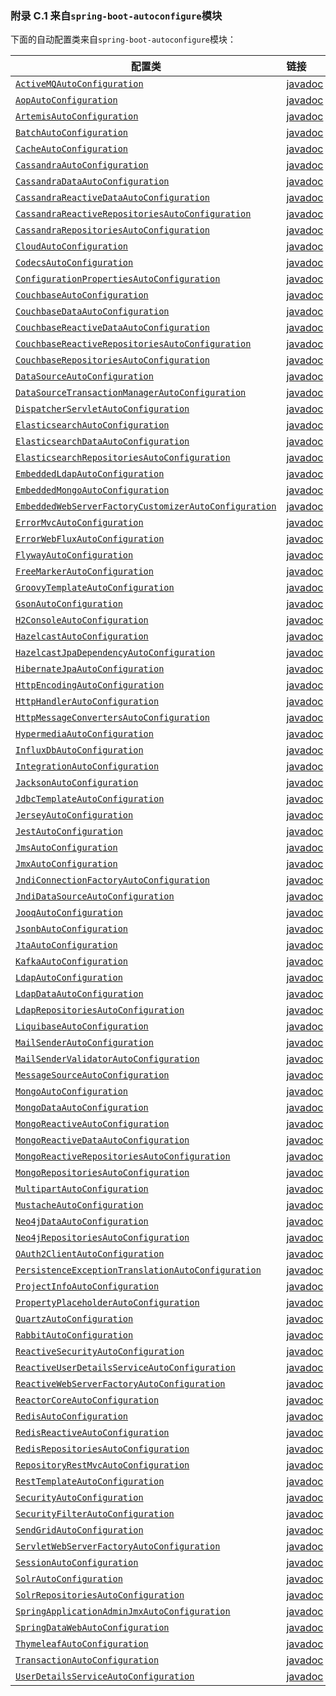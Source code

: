 ### 附录 C.1 来自`spring-boot-autoconfigure`模块

下面的自动配置类来自`spring-boot-autoconfigure`模块：

|配置类|链接|
|------|:------|
|[`ActiveMQAutoConfiguration`](https://github.com/spring-projects/spring-boot/tree/v2.0.0.RELEASE/spring-boot-project/spring-boot-autoconfigure/src/main/java/org/springframework/boot/autoconfigure/jms/activemq/ActiveMQAutoConfiguration.java)|[javadoc](https://docs.spring.io/spring-boot/docs/2.0.0.RELEASE/api/org/springframework/boot/autoconfigure/jms/activemq/ActiveMQAutoConfiguration.html)|
|[`AopAutoConfiguration`](https://github.com/spring-projects/spring-boot/tree/v2.0.0.RELEASE/spring-boot-project/spring-boot-autoconfigure/src/main/java/org/springframework/boot/autoconfigure/aop/AopAutoConfiguration.java)|[javadoc](https://docs.spring.io/spring-boot/docs/2.0.0.RELEASE/api/org/springframework/boot/autoconfigure/aop/AopAutoConfiguration.html)|
|[`ArtemisAutoConfiguration`](https://github.com/spring-projects/spring-boot/tree/v2.0.0.RELEASE/spring-boot-project/spring-boot-autoconfigure/src/main/java/org/springframework/boot/autoconfigure/jms/artemis/ArtemisAutoConfiguration.java)|[javadoc](https://docs.spring.io/spring-boot/docs/2.0.0.RELEASE/api/org/springframework/boot/autoconfigure/jms/artemis/ArtemisAutoConfiguration.html)|
|[`BatchAutoConfiguration`](https://github.com/spring-projects/spring-boot/tree/v2.0.0.RELEASE/spring-boot-project/spring-boot-autoconfigure/src/main/java/org/springframework/boot/autoconfigure/batch/BatchAutoConfiguration.java)|[javadoc](https://docs.spring.io/spring-boot/docs/2.0.0.RELEASE/api/org/springframework/boot/autoconfigure/batch/BatchAutoConfiguration.html)|
|[`CacheAutoConfiguration`](https://github.com/spring-projects/spring-boot/tree/v2.0.0.RELEASE/spring-boot-project/spring-boot-autoconfigure/src/main/java/org/springframework/boot/autoconfigure/cache/CacheAutoConfiguration.java)|[javadoc](https://docs.spring.io/spring-boot/docs/2.0.0.RELEASE/api/org/springframework/boot/autoconfigure/cache/CacheAutoConfiguration.html)|
|[`CassandraAutoConfiguration`](https://github.com/spring-projects/spring-boot/tree/v2.0.0.RELEASE/spring-boot-project/spring-boot-autoconfigure/src/main/java/org/springframework/boot/autoconfigure/cassandra/CassandraAutoConfiguration.java)|[javadoc](https://docs.spring.io/spring-boot/docs/2.0.0.RELEASE/api/org/springframework/boot/autoconfigure/cassandra/CassandraAutoConfiguration.html)|
|[`CassandraDataAutoConfiguration`](https://github.com/spring-projects/spring-boot/tree/v2.0.0.RELEASE/spring-boot-project/spring-boot-autoconfigure/src/main/java/org/springframework/boot/autoconfigure/data/cassandra/CassandraDataAutoConfiguration.java)|[javadoc](https://docs.spring.io/spring-boot/docs/2.0.0.RELEASE/api/org/springframework/boot/autoconfigure/data/cassandra/CassandraDataAutoConfiguration.html)|
|[`CassandraReactiveDataAutoConfiguration`](https://github.com/spring-projects/spring-boot/tree/v2.0.0.RELEASE/spring-boot-project/spring-boot-autoconfigure/src/main/java/org/springframework/boot/autoconfigure/data/cassandra/CassandraReactiveDataAutoConfiguration.java)|[javadoc](https://docs.spring.io/spring-boot/docs/2.0.0.RELEASE/api/org/springframework/boot/autoconfigure/data/cassandra/CassandraReactiveDataAutoConfiguration.html)|
|[`CassandraReactiveRepositoriesAutoConfiguration`](https://github.com/spring-projects/spring-boot/tree/v2.0.0.RELEASE/spring-boot-project/spring-boot-autoconfigure/src/main/java/org/springframework/boot/autoconfigure/data/cassandra/CassandraReactiveRepositoriesAutoConfiguration.java)|[javadoc](https://docs.spring.io/spring-boot/docs/2.0.0.RELEASE/api/org/springframework/boot/autoconfigure/data/cassandra/CassandraReactiveRepositoriesAutoConfiguration.html)|
|[`CassandraRepositoriesAutoConfiguration`](https://github.com/spring-projects/spring-boot/tree/v2.0.0.RELEASE/spring-boot-project/spring-boot-autoconfigure/src/main/java/org/springframework/boot/autoconfigure/data/cassandra/CassandraRepositoriesAutoConfiguration.java)|[javadoc](https://docs.spring.io/spring-boot/docs/2.0.0.RELEASE/api/org/springframework/boot/autoconfigure/data/cassandra/CassandraRepositoriesAutoConfiguration.html)|
|[`CloudAutoConfiguration`](https://github.com/spring-projects/spring-boot/tree/v2.0.0.RELEASE/spring-boot-project/spring-boot-autoconfigure/src/main/java/org/springframework/boot/autoconfigure/cloud/CloudAutoConfiguration.java)|[javadoc](https://docs.spring.io/spring-boot/docs/2.0.0.RELEASE/api/org/springframework/boot/autoconfigure/cloud/CloudAutoConfiguration.html)|
|[`CodecsAutoConfiguration`](https://github.com/spring-projects/spring-boot/tree/v2.0.0.RELEASE/spring-boot-project/spring-boot-autoconfigure/src/main/java/org/springframework/boot/autoconfigure/http/codec/CodecsAutoConfiguration.java)|[javadoc](https://docs.spring.io/spring-boot/docs/2.0.0.RELEASE/api/org/springframework/boot/autoconfigure/http/codec/CodecsAutoConfiguration.html)|
|[`ConfigurationPropertiesAutoConfiguration`](https://github.com/spring-projects/spring-boot/tree/v2.0.0.RELEASE/spring-boot-project/spring-boot-autoconfigure/src/main/java/org/springframework/boot/autoconfigure/context/ConfigurationPropertiesAutoConfiguration.java)|[javadoc](https://docs.spring.io/spring-boot/docs/2.0.0.RELEASE/api/org/springframework/boot/autoconfigure/context/ConfigurationPropertiesAutoConfiguration.html)|
|[`CouchbaseAutoConfiguration`](https://github.com/spring-projects/spring-boot/tree/v2.0.0.RELEASE/spring-boot-project/spring-boot-autoconfigure/src/main/java/org/springframework/boot/autoconfigure/couchbase/CouchbaseAutoConfiguration.java)|[javadoc](https://docs.spring.io/spring-boot/docs/2.0.0.RELEASE/api/org/springframework/boot/autoconfigure/couchbase/CouchbaseAutoConfiguration.html)|
|[`CouchbaseDataAutoConfiguration`](https://github.com/spring-projects/spring-boot/tree/v2.0.0.RELEASE/spring-boot-project/spring-boot-autoconfigure/src/main/java/org/springframework/boot/autoconfigure/data/couchbase/CouchbaseDataAutoConfiguration.java)|[javadoc](https://docs.spring.io/spring-boot/docs/2.0.0.RELEASE/api/org/springframework/boot/autoconfigure/data/couchbase/CouchbaseDataAutoConfiguration.html)|
|[`CouchbaseReactiveDataAutoConfiguration`](https://github.com/spring-projects/spring-boot/tree/v2.0.0.RELEASE/spring-boot-project/spring-boot-autoconfigure/src/main/java/org/springframework/boot/autoconfigure/data/couchbase/CouchbaseReactiveDataAutoConfiguration.java)|[javadoc](https://docs.spring.io/spring-boot/docs/2.0.0.RELEASE/api/org/springframework/boot/autoconfigure/data/couchbase/CouchbaseReactiveDataAutoConfiguration.html)|
|[`CouchbaseReactiveRepositoriesAutoConfiguration`](https://github.com/spring-projects/spring-boot/tree/v2.0.0.RELEASE/spring-boot-project/spring-boot-autoconfigure/src/main/java/org/springframework/boot/autoconfigure/data/couchbase/CouchbaseReactiveRepositoriesAutoConfiguration.java)|[javadoc](https://docs.spring.io/spring-boot/docs/2.0.0.RELEASE/api/org/springframework/boot/autoconfigure/data/couchbase/CouchbaseReactiveRepositoriesAutoConfiguration.html)|
|[`CouchbaseRepositoriesAutoConfiguration`](https://github.com/spring-projects/spring-boot/tree/v2.0.0.RELEASE/spring-boot-project/spring-boot-autoconfigure/src/main/java/org/springframework/boot/autoconfigure/data/couchbase/CouchbaseRepositoriesAutoConfiguration.java)|[javadoc](https://docs.spring.io/spring-boot/docs/2.0.0.RELEASE/api/org/springframework/boot/autoconfigure/data/couchbase/CouchbaseRepositoriesAutoConfiguration.html)|
|[`DataSourceAutoConfiguration`](https://github.com/spring-projects/spring-boot/tree/v2.0.0.RELEASE/spring-boot-project/spring-boot-autoconfigure/src/main/java/org/springframework/boot/autoconfigure/jdbc/DataSourceAutoConfiguration.java)|[javadoc](https://docs.spring.io/spring-boot/docs/2.0.0.RELEASE/api/org/springframework/boot/autoconfigure/jdbc/DataSourceAutoConfiguration.html)|
|[`DataSourceTransactionManagerAutoConfiguration`](https://github.com/spring-projects/spring-boot/tree/v2.0.0.RELEASE/spring-boot-project/spring-boot-autoconfigure/src/main/java/org/springframework/boot/autoconfigure/jdbc/DataSourceTransactionManagerAutoConfiguration.java)|[javadoc](https://docs.spring.io/spring-boot/docs/2.0.0.RELEASE/api/org/springframework/boot/autoconfigure/jdbc/DataSourceTransactionManagerAutoConfiguration.html)|
|[`DispatcherServletAutoConfiguration`](https://github.com/spring-projects/spring-boot/tree/v2.0.0.RELEASE/spring-boot-project/spring-boot-autoconfigure/src/main/java/org/springframework/boot/autoconfigure/web/servlet/DispatcherServletAutoConfiguration.java)|[javadoc](https://docs.spring.io/spring-boot/docs/2.0.0.RELEASE/api/org/springframework/boot/autoconfigure/web/servlet/DispatcherServletAutoConfiguration.html)|
|[`ElasticsearchAutoConfiguration`](https://github.com/spring-projects/spring-boot/tree/v2.0.0.RELEASE/spring-boot-project/spring-boot-autoconfigure/src/main/java/org/springframework/boot/autoconfigure/data/elasticsearch/ElasticsearchAutoConfiguration.java)|[javadoc](https://docs.spring.io/spring-boot/docs/2.0.0.RELEASE/api/org/springframework/boot/autoconfigure/data/elasticsearch/ElasticsearchAutoConfiguration.html)|
|[`ElasticsearchDataAutoConfiguration`](https://github.com/spring-projects/spring-boot/tree/v2.0.0.RELEASE/spring-boot-project/spring-boot-autoconfigure/src/main/java/org/springframework/boot/autoconfigure/data/elasticsearch/ElasticsearchDataAutoConfiguration.java)|[javadoc](https://docs.spring.io/spring-boot/docs/2.0.0.RELEASE/api/org/springframework/boot/autoconfigure/data/elasticsearch/ElasticsearchDataAutoConfiguration.html)|
|[`ElasticsearchRepositoriesAutoConfiguration`](https://github.com/spring-projects/spring-boot/tree/v2.0.0.RELEASE/spring-boot-project/spring-boot-autoconfigure/src/main/java/org/springframework/boot/autoconfigure/data/elasticsearch/ElasticsearchRepositoriesAutoConfiguration.java)|[javadoc](https://docs.spring.io/spring-boot/docs/2.0.0.RELEASE/api/org/springframework/boot/autoconfigure/data/elasticsearch/ElasticsearchRepositoriesAutoConfiguration.html)|
|[`EmbeddedLdapAutoConfiguration`](https://github.com/spring-projects/spring-boot/tree/v2.0.0.RELEASE/spring-boot-project/spring-boot-autoconfigure/src/main/java/org/springframework/boot/autoconfigure/ldap/embedded/EmbeddedLdapAutoConfiguration.java)|[javadoc](https://docs.spring.io/spring-boot/docs/2.0.0.RELEASE/api/org/springframework/boot/autoconfigure/ldap/embedded/EmbeddedLdapAutoConfiguration.html)|
|[`EmbeddedMongoAutoConfiguration`](https://github.com/spring-projects/spring-boot/tree/v2.0.0.RELEASE/spring-boot-project/spring-boot-autoconfigure/src/main/java/org/springframework/boot/autoconfigure/mongo/embedded/EmbeddedMongoAutoConfiguration.java)|[javadoc](https://docs.spring.io/spring-boot/docs/2.0.0.RELEASE/api/org/springframework/boot/autoconfigure/mongo/embedded/EmbeddedMongoAutoConfiguration.html)|
|[`EmbeddedWebServerFactoryCustomizerAutoConfiguration`](https://github.com/spring-projects/spring-boot/tree/v2.0.0.RELEASE/spring-boot-project/spring-boot-autoconfigure/src/main/java/org/springframework/boot/autoconfigure/web/embedded/EmbeddedWebServerFactoryCustomizerAutoConfiguration.java)|[javadoc](https://docs.spring.io/spring-boot/docs/2.0.0.RELEASE/api/org/springframework/boot/autoconfigure/web/embedded/EmbeddedWebServerFactoryCustomizerAutoConfiguration.html)|
|[`ErrorMvcAutoConfiguration`](https://github.com/spring-projects/spring-boot/tree/v2.0.0.RELEASE/spring-boot-project/spring-boot-autoconfigure/src/main/java/org/springframework/boot/autoconfigure/web/servlet/error/ErrorMvcAutoConfiguration.java)|[javadoc](https://docs.spring.io/spring-boot/docs/2.0.0.RELEASE/api/org/springframework/boot/autoconfigure/web/servlet/error/ErrorMvcAutoConfiguration.html)|
|[`ErrorWebFluxAutoConfiguration`](https://github.com/spring-projects/spring-boot/tree/v2.0.0.RELEASE/spring-boot-project/spring-boot-autoconfigure/src/main/java/org/springframework/boot/autoconfigure/web/reactive/error/ErrorWebFluxAutoConfiguration.java)|[javadoc](https://docs.spring.io/spring-boot/docs/2.0.0.RELEASE/api/org/springframework/boot/autoconfigure/web/reactive/error/ErrorWebFluxAutoConfiguration.html)|
|[`FlywayAutoConfiguration`](https://github.com/spring-projects/spring-boot/tree/v2.0.0.RELEASE/spring-boot-project/spring-boot-autoconfigure/src/main/java/org/springframework/boot/autoconfigure/flyway/FlywayAutoConfiguration.java)|[javadoc](https://docs.spring.io/spring-boot/docs/2.0.0.RELEASE/api/org/springframework/boot/autoconfigure/flyway/FlywayAutoConfiguration.html)|
|[`FreeMarkerAutoConfiguration`](https://github.com/spring-projects/spring-boot/tree/v2.0.0.RELEASE/spring-boot-project/spring-boot-autoconfigure/src/main/java/org/springframework/boot/autoconfigure/freemarker/FreeMarkerAutoConfiguration.java)|[javadoc](https://docs.spring.io/spring-boot/docs/2.0.0.RELEASE/api/org/springframework/boot/autoconfigure/freemarker/FreeMarkerAutoConfiguration.html)|
|[`GroovyTemplateAutoConfiguration`](https://github.com/spring-projects/spring-boot/tree/v2.0.0.RELEASE/spring-boot-project/spring-boot-autoconfigure/src/main/java/org/springframework/boot/autoconfigure/groovy/template/GroovyTemplateAutoConfiguration.java)|[javadoc](https://docs.spring.io/spring-boot/docs/2.0.0.RELEASE/api/org/springframework/boot/autoconfigure/groovy/template/GroovyTemplateAutoConfiguration.html)|
|[`GsonAutoConfiguration`](https://github.com/spring-projects/spring-boot/tree/v2.0.0.RELEASE/spring-boot-project/spring-boot-autoconfigure/src/main/java/org/springframework/boot/autoconfigure/gson/GsonAutoConfiguration.java)|[javadoc](https://docs.spring.io/spring-boot/docs/2.0.0.RELEASE/api/org/springframework/boot/autoconfigure/gson/GsonAutoConfiguration.html)|
|[`H2ConsoleAutoConfiguration`](https://github.com/spring-projects/spring-boot/tree/v2.0.0.RELEASE/spring-boot-project/spring-boot-autoconfigure/src/main/java/org/springframework/boot/autoconfigure/h2/H2ConsoleAutoConfiguration.java)|[javadoc](https://docs.spring.io/spring-boot/docs/2.0.0.RELEASE/api/org/springframework/boot/autoconfigure/h2/H2ConsoleAutoConfiguration.html)|
|[`HazelcastAutoConfiguration`](https://github.com/spring-projects/spring-boot/tree/v2.0.0.RELEASE/spring-boot-project/spring-boot-autoconfigure/src/main/java/org/springframework/boot/autoconfigure/hazelcast/HazelcastAutoConfiguration.java)|[javadoc](https://docs.spring.io/spring-boot/docs/2.0.0.RELEASE/api/org/springframework/boot/autoconfigure/hazelcast/HazelcastAutoConfiguration.html)|
|[`HazelcastJpaDependencyAutoConfiguration`](https://github.com/spring-projects/spring-boot/tree/v2.0.0.RELEASE/spring-boot-project/spring-boot-autoconfigure/src/main/java/org/springframework/boot/autoconfigure/hazelcast/HazelcastJpaDependencyAutoConfiguration.java)|[javadoc](https://docs.spring.io/spring-boot/docs/2.0.0.RELEASE/api/org/springframework/boot/autoconfigure/hazelcast/HazelcastJpaDependencyAutoConfiguration.html)|
|[`HibernateJpaAutoConfiguration`](https://github.com/spring-projects/spring-boot/tree/v2.0.0.RELEASE/spring-boot-project/spring-boot-autoconfigure/src/main/java/org/springframework/boot/autoconfigure/orm/jpa/HibernateJpaAutoConfiguration.java)|[javadoc](https://docs.spring.io/spring-boot/docs/2.0.0.RELEASE/api/org/springframework/boot/autoconfigure/orm/jpa/HibernateJpaAutoConfiguration.html)|
|[`HttpEncodingAutoConfiguration`](https://github.com/spring-projects/spring-boot/tree/v2.0.0.RELEASE/spring-boot-project/spring-boot-autoconfigure/src/main/java/org/springframework/boot/autoconfigure/web/servlet/HttpEncodingAutoConfiguration.java)|[javadoc](https://docs.spring.io/spring-boot/docs/2.0.0.RELEASE/api/org/springframework/boot/autoconfigure/web/servlet/HttpEncodingAutoConfiguration.html)|
|[`HttpHandlerAutoConfiguration`](https://github.com/spring-projects/spring-boot/tree/v2.0.0.RELEASE/spring-boot-project/spring-boot-autoconfigure/src/main/java/org/springframework/boot/autoconfigure/web/reactive/HttpHandlerAutoConfiguration.java)|[javadoc](https://docs.spring.io/spring-boot/docs/2.0.0.RELEASE/api/org/springframework/boot/autoconfigure/web/reactive/HttpHandlerAutoConfiguration.html)|
|[`HttpMessageConvertersAutoConfiguration`](https://github.com/spring-projects/spring-boot/tree/v2.0.0.RELEASE/spring-boot-project/spring-boot-autoconfigure/src/main/java/org/springframework/boot/autoconfigure/http/HttpMessageConvertersAutoConfiguration.java)|[javadoc](https://docs.spring.io/spring-boot/docs/2.0.0.RELEASE/api/org/springframework/boot/autoconfigure/http/HttpMessageConvertersAutoConfiguration.html)|
|[`HypermediaAutoConfiguration`](https://github.com/spring-projects/spring-boot/tree/v2.0.0.RELEASE/spring-boot-project/spring-boot-autoconfigure/src/main/java/org/springframework/boot/autoconfigure/hateoas/HypermediaAutoConfiguration.java)|[javadoc](https://docs.spring.io/spring-boot/docs/2.0.0.RELEASE/api/org/springframework/boot/autoconfigure/hateoas/HypermediaAutoConfiguration.html)|
|[`InfluxDbAutoConfiguration`](https://github.com/spring-projects/spring-boot/tree/v2.0.0.RELEASE/spring-boot-project/spring-boot-autoconfigure/src/main/java/org/springframework/boot/autoconfigure/influx/InfluxDbAutoConfiguration.java)|[javadoc](https://docs.spring.io/spring-boot/docs/2.0.0.RELEASE/api/org/springframework/boot/autoconfigure/influx/InfluxDbAutoConfiguration.html)|
|[`IntegrationAutoConfiguration`](https://github.com/spring-projects/spring-boot/tree/v2.0.0.RELEASE/spring-boot-project/spring-boot-autoconfigure/src/main/java/org/springframework/boot/autoconfigure/integration/IntegrationAutoConfiguration.java)|[javadoc](https://docs.spring.io/spring-boot/docs/2.0.0.RELEASE/api/org/springframework/boot/autoconfigure/integration/IntegrationAutoConfiguration.html)|
|[`JacksonAutoConfiguration`](https://github.com/spring-projects/spring-boot/tree/v2.0.0.RELEASE/spring-boot-project/spring-boot-autoconfigure/src/main/java/org/springframework/boot/autoconfigure/jackson/JacksonAutoConfiguration.java)|[javadoc](https://docs.spring.io/spring-boot/docs/2.0.0.RELEASE/api/org/springframework/boot/autoconfigure/jackson/JacksonAutoConfiguration.html)|
|[`JdbcTemplateAutoConfiguration`](https://github.com/spring-projects/spring-boot/tree/v2.0.0.RELEASE/spring-boot-project/spring-boot-autoconfigure/src/main/java/org/springframework/boot/autoconfigure/jdbc/JdbcTemplateAutoConfiguration.java)|[javadoc](https://docs.spring.io/spring-boot/docs/2.0.0.RELEASE/api/org/springframework/boot/autoconfigure/jdbc/JdbcTemplateAutoConfiguration.html)|
|[`JerseyAutoConfiguration`](https://github.com/spring-projects/spring-boot/tree/v2.0.0.RELEASE/spring-boot-project/spring-boot-autoconfigure/src/main/java/org/springframework/boot/autoconfigure/jersey/JerseyAutoConfiguration.java)|[javadoc](https://docs.spring.io/spring-boot/docs/2.0.0.RELEASE/api/org/springframework/boot/autoconfigure/jersey/JerseyAutoConfiguration.html)|
|[`JestAutoConfiguration`](https://github.com/spring-projects/spring-boot/tree/v2.0.0.RELEASE/spring-boot-project/spring-boot-autoconfigure/src/main/java/org/springframework/boot/autoconfigure/elasticsearch/jest/JestAutoConfiguration.java)|[javadoc](https://docs.spring.io/spring-boot/docs/2.0.0.RELEASE/api/org/springframework/boot/autoconfigure/elasticsearch/jest/JestAutoConfiguration.html)|
|[`JmsAutoConfiguration`](https://github.com/spring-projects/spring-boot/tree/v2.0.0.RELEASE/spring-boot-project/spring-boot-autoconfigure/src/main/java/org/springframework/boot/autoconfigure/jms/JmsAutoConfiguration.java)|[javadoc](https://docs.spring.io/spring-boot/docs/2.0.0.RELEASE/api/org/springframework/boot/autoconfigure/jms/JmsAutoConfiguration.html)|
|[`JmxAutoConfiguration`](https://github.com/spring-projects/spring-boot/tree/v2.0.0.RELEASE/spring-boot-project/spring-boot-autoconfigure/src/main/java/org/springframework/boot/autoconfigure/jmx/JmxAutoConfiguration.java)|[javadoc](https://docs.spring.io/spring-boot/docs/2.0.0.RELEASE/api/org/springframework/boot/autoconfigure/jmx/JmxAutoConfiguration.html)|
|[`JndiConnectionFactoryAutoConfiguration`](https://github.com/spring-projects/spring-boot/tree/v2.0.0.RELEASE/spring-boot-project/spring-boot-autoconfigure/src/main/java/org/springframework/boot/autoconfigure/jms/JndiConnectionFactoryAutoConfiguration.java)|[javadoc](https://docs.spring.io/spring-boot/docs/2.0.0.RELEASE/api/org/springframework/boot/autoconfigure/jms/JndiConnectionFactoryAutoConfiguration.html)|
|[`JndiDataSourceAutoConfiguration`](https://github.com/spring-projects/spring-boot/tree/v2.0.0.RELEASE/spring-boot-project/spring-boot-autoconfigure/src/main/java/org/springframework/boot/autoconfigure/jdbc/JndiDataSourceAutoConfiguration.java)|[javadoc](https://docs.spring.io/spring-boot/docs/2.0.0.RELEASE/api/org/springframework/boot/autoconfigure/jdbc/JndiDataSourceAutoConfiguration.html)|
|[`JooqAutoConfiguration`](https://github.com/spring-projects/spring-boot/tree/v2.0.0.RELEASE/spring-boot-project/spring-boot-autoconfigure/src/main/java/org/springframework/boot/autoconfigure/jooq/JooqAutoConfiguration.java)|[javadoc](https://docs.spring.io/spring-boot/docs/2.0.0.RELEASE/api/org/springframework/boot/autoconfigure/jooq/JooqAutoConfiguration.html)|[`JpaRepositoriesAutoConfiguration`](https://github.com/spring-projects/spring-boot/tree/v2.0.0.RELEASE/spring-boot-project/spring-boot-autoconfigure/src/main/java/org/springframework/boot/autoconfigure/data/jpa/JpaRepositoriesAutoConfiguration.java)|[javadoc](https://docs.spring.io/spring-boot/docs/2.0.0.RELEASE/api/org/springframework/boot/autoconfigure/data/jpa/JpaRepositoriesAutoConfiguration.html)|
|[`JsonbAutoConfiguration`](https://github.com/spring-projects/spring-boot/tree/v2.0.0.RELEASE/spring-boot-project/spring-boot-autoconfigure/src/main/java/org/springframework/boot/autoconfigure/jsonb/JsonbAutoConfiguration.java)|[javadoc](https://docs.spring.io/spring-boot/docs/2.0.0.RELEASE/api/org/springframework/boot/autoconfigure/jsonb/JsonbAutoConfiguration.html)|
|[`JtaAutoConfiguration`](https://github.com/spring-projects/spring-boot/tree/v2.0.0.RELEASE/spring-boot-project/spring-boot-autoconfigure/src/main/java/org/springframework/boot/autoconfigure/transaction/jta/JtaAutoConfiguration.java)|[javadoc](https://docs.spring.io/spring-boot/docs/2.0.0.RELEASE/api/org/springframework/boot/autoconfigure/transaction/jta/JtaAutoConfiguration.html)|
|[`KafkaAutoConfiguration`](https://github.com/spring-projects/spring-boot/tree/v2.0.0.RELEASE/spring-boot-project/spring-boot-autoconfigure/src/main/java/org/springframework/boot/autoconfigure/kafka/KafkaAutoConfiguration.java)|[javadoc](https://docs.spring.io/spring-boot/docs/2.0.0.RELEASE/api/org/springframework/boot/autoconfigure/kafka/KafkaAutoConfiguration.html)|
|[`LdapAutoConfiguration`](https://github.com/spring-projects/spring-boot/tree/v2.0.0.RELEASE/spring-boot-project/spring-boot-autoconfigure/src/main/java/org/springframework/boot/autoconfigure/ldap/LdapAutoConfiguration.java)|[javadoc](https://docs.spring.io/spring-boot/docs/2.0.0.RELEASE/api/org/springframework/boot/autoconfigure/ldap/LdapAutoConfiguration.html)|
|[`LdapDataAutoConfiguration`](https://github.com/spring-projects/spring-boot/tree/v2.0.0.RELEASE/spring-boot-project/spring-boot-autoconfigure/src/main/java/org/springframework/boot/autoconfigure/data/ldap/LdapDataAutoConfiguration.java)|[javadoc](https://docs.spring.io/spring-boot/docs/2.0.0.RELEASE/api/org/springframework/boot/autoconfigure/data/ldap/LdapDataAutoConfiguration.html)|
|[`LdapRepositoriesAutoConfiguration`](https://github.com/spring-projects/spring-boot/tree/v2.0.0.RELEASE/spring-boot-project/spring-boot-autoconfigure/src/main/java/org/springframework/boot/autoconfigure/data/ldap/LdapRepositoriesAutoConfiguration.java)|[javadoc](https://docs.spring.io/spring-boot/docs/2.0.0.RELEASE/api/org/springframework/boot/autoconfigure/data/ldap/LdapRepositoriesAutoConfiguration.html)|
|[`LiquibaseAutoConfiguration`](https://github.com/spring-projects/spring-boot/tree/v2.0.0.RELEASE/spring-boot-project/spring-boot-autoconfigure/src/main/java/org/springframework/boot/autoconfigure/liquibase/LiquibaseAutoConfiguration.java)|[javadoc](https://docs.spring.io/spring-boot/docs/2.0.0.RELEASE/api/org/springframework/boot/autoconfigure/liquibase/LiquibaseAutoConfiguration.html)|
|[`MailSenderAutoConfiguration`](https://github.com/spring-projects/spring-boot/tree/v2.0.0.RELEASE/spring-boot-project/spring-boot-autoconfigure/src/main/java/org/springframework/boot/autoconfigure/mail/MailSenderAutoConfiguration.java)|[javadoc](https://docs.spring.io/spring-boot/docs/2.0.0.RELEASE/api/org/springframework/boot/autoconfigure/mail/MailSenderAutoConfiguration.html)|
|[`MailSenderValidatorAutoConfiguration`](https://github.com/spring-projects/spring-boot/tree/v2.0.0.RELEASE/spring-boot-project/spring-boot-autoconfigure/src/main/java/org/springframework/boot/autoconfigure/mail/MailSenderValidatorAutoConfiguration.java)|[javadoc](https://docs.spring.io/spring-boot/docs/2.0.0.RELEASE/api/org/springframework/boot/autoconfigure/mail/MailSenderValidatorAutoConfiguration.html)|
|[`MessageSourceAutoConfiguration`](https://github.com/spring-projects/spring-boot/tree/v2.0.0.RELEASE/spring-boot-project/spring-boot-autoconfigure/src/main/java/org/springframework/boot/autoconfigure/context/MessageSourceAutoConfiguration.java)|[javadoc](https://docs.spring.io/spring-boot/docs/2.0.0.RELEASE/api/org/springframework/boot/autoconfigure/context/MessageSourceAutoConfiguration.html)|
|[`MongoAutoConfiguration`](https://github.com/spring-projects/spring-boot/tree/v2.0.0.RELEASE/spring-boot-project/spring-boot-autoconfigure/src/main/java/org/springframework/boot/autoconfigure/mongo/MongoAutoConfiguration.java)|[javadoc](https://docs.spring.io/spring-boot/docs/2.0.0.RELEASE/api/org/springframework/boot/autoconfigure/mongo/MongoAutoConfiguration.html)|
|[`MongoDataAutoConfiguration`](https://github.com/spring-projects/spring-boot/tree/v2.0.0.RELEASE/spring-boot-project/spring-boot-autoconfigure/src/main/java/org/springframework/boot/autoconfigure/data/mongo/MongoDataAutoConfiguration.java)|[javadoc](https://docs.spring.io/spring-boot/docs/2.0.0.RELEASE/api/org/springframework/boot/autoconfigure/data/mongo/MongoDataAutoConfiguration.html)|
|[`MongoReactiveAutoConfiguration`](https://github.com/spring-projects/spring-boot/tree/v2.0.0.RELEASE/spring-boot-project/spring-boot-autoconfigure/src/main/java/org/springframework/boot/autoconfigure/mongo/MongoReactiveAutoConfiguration.java)|[javadoc](https://docs.spring.io/spring-boot/docs/2.0.0.RELEASE/api/org/springframework/boot/autoconfigure/mongo/MongoReactiveAutoConfiguration.html)|
|[`MongoReactiveDataAutoConfiguration`](https://github.com/spring-projects/spring-boot/tree/v2.0.0.RELEASE/spring-boot-project/spring-boot-autoconfigure/src/main/java/org/springframework/boot/autoconfigure/data/mongo/MongoReactiveDataAutoConfiguration.java)|[javadoc](https://docs.spring.io/spring-boot/docs/2.0.0.RELEASE/api/org/springframework/boot/autoconfigure/data/mongo/MongoReactiveDataAutoConfiguration.html)|
|[`MongoReactiveRepositoriesAutoConfiguration`](https://github.com/spring-projects/spring-boot/tree/v2.0.0.RELEASE/spring-boot-project/spring-boot-autoconfigure/src/main/java/org/springframework/boot/autoconfigure/data/mongo/MongoReactiveRepositoriesAutoConfiguration.java)|[javadoc](https://docs.spring.io/spring-boot/docs/2.0.0.RELEASE/api/org/springframework/boot/autoconfigure/data/mongo/MongoReactiveRepositoriesAutoConfiguration.html)|
|[`MongoRepositoriesAutoConfiguration`](https://github.com/spring-projects/spring-boot/tree/v2.0.0.RELEASE/spring-boot-project/spring-boot-autoconfigure/src/main/java/org/springframework/boot/autoconfigure/data/mongo/MongoRepositoriesAutoConfiguration.java)|[javadoc](https://docs.spring.io/spring-boot/docs/2.0.0.RELEASE/api/org/springframework/boot/autoconfigure/data/mongo/MongoRepositoriesAutoConfiguration.html)|
|[`MultipartAutoConfiguration`](https://github.com/spring-projects/spring-boot/tree/v2.0.0.RELEASE/spring-boot-project/spring-boot-autoconfigure/src/main/java/org/springframework/boot/autoconfigure/web/servlet/MultipartAutoConfiguration.java)|[javadoc](https://docs.spring.io/spring-boot/docs/2.0.0.RELEASE/api/org/springframework/boot/autoconfigure/web/servlet/MultipartAutoConfiguration.html)|
|[`MustacheAutoConfiguration`](https://github.com/spring-projects/spring-boot/tree/v2.0.0.RELEASE/spring-boot-project/spring-boot-autoconfigure/src/main/java/org/springframework/boot/autoconfigure/mustache/MustacheAutoConfiguration.java)|[javadoc](https://docs.spring.io/spring-boot/docs/2.0.0.RELEASE/api/org/springframework/boot/autoconfigure/mustache/MustacheAutoConfiguration.html)|
|[`Neo4jDataAutoConfiguration`](https://github.com/spring-projects/spring-boot/tree/v2.0.0.RELEASE/spring-boot-project/spring-boot-autoconfigure/src/main/java/org/springframework/boot/autoconfigure/data/neo4j/Neo4jDataAutoConfiguration.java)|[javadoc](https://docs.spring.io/spring-boot/docs/2.0.0.RELEASE/api/org/springframework/boot/autoconfigure/data/neo4j/Neo4jDataAutoConfiguration.html)|
|[`Neo4jRepositoriesAutoConfiguration`](https://github.com/spring-projects/spring-boot/tree/v2.0.0.RELEASE/spring-boot-project/spring-boot-autoconfigure/src/main/java/org/springframework/boot/autoconfigure/data/neo4j/Neo4jRepositoriesAutoConfiguration.java)|[javadoc](https://docs.spring.io/spring-boot/docs/2.0.0.RELEASE/api/org/springframework/boot/autoconfigure/data/neo4j/Neo4jRepositoriesAutoConfiguration.html)|
|[`OAuth2ClientAutoConfiguration`](https://github.com/spring-projects/spring-boot/tree/v2.0.0.RELEASE/spring-boot-project/spring-boot-autoconfigure/src/main/java/org/springframework/boot/autoconfigure/security/oauth2/client/OAuth2ClientAutoConfiguration.java)|[javadoc](https://docs.spring.io/spring-boot/docs/2.0.0.RELEASE/api/org/springframework/boot/autoconfigure/security/oauth2/client/OAuth2ClientAutoConfiguration.html)|
|[`PersistenceExceptionTranslationAutoConfiguration`](https://github.com/spring-projects/spring-boot/tree/v2.0.0.RELEASE/spring-boot-project/spring-boot-autoconfigure/src/main/java/org/springframework/boot/autoconfigure/dao/PersistenceExceptionTranslationAutoConfiguration.java)|[javadoc](https://docs.spring.io/spring-boot/docs/2.0.0.RELEASE/api/org/springframework/boot/autoconfigure/dao/PersistenceExceptionTranslationAutoConfiguration.html)|
|[`ProjectInfoAutoConfiguration`](https://github.com/spring-projects/spring-boot/tree/v2.0.0.RELEASE/spring-boot-project/spring-boot-autoconfigure/src/main/java/org/springframework/boot/autoconfigure/info/ProjectInfoAutoConfiguration.java)|[javadoc](https://docs.spring.io/spring-boot/docs/2.0.0.RELEASE/api/org/springframework/boot/autoconfigure/info/ProjectInfoAutoConfiguration.html)|
|[`PropertyPlaceholderAutoConfiguration`](https://github.com/spring-projects/spring-boot/tree/v2.0.0.RELEASE/spring-boot-project/spring-boot-autoconfigure/src/main/java/org/springframework/boot/autoconfigure/context/PropertyPlaceholderAutoConfiguration.java)|[javadoc](https://docs.spring.io/spring-boot/docs/2.0.0.RELEASE/api/org/springframework/boot/autoconfigure/context/PropertyPlaceholderAutoConfiguration.html)|
|[`QuartzAutoConfiguration`](https://github.com/spring-projects/spring-boot/tree/v2.0.0.RELEASE/spring-boot-project/spring-boot-autoconfigure/src/main/java/org/springframework/boot/autoconfigure/quartz/QuartzAutoConfiguration.java)|[javadoc](https://docs.spring.io/spring-boot/docs/2.0.0.RELEASE/api/org/springframework/boot/autoconfigure/quartz/QuartzAutoConfiguration.html)|
|[`RabbitAutoConfiguration`](https://github.com/spring-projects/spring-boot/tree/v2.0.0.RELEASE/spring-boot-project/spring-boot-autoconfigure/src/main/java/org/springframework/boot/autoconfigure/amqp/RabbitAutoConfiguration.java)|[javadoc](https://docs.spring.io/spring-boot/docs/2.0.0.RELEASE/api/org/springframework/boot/autoconfigure/amqp/RabbitAutoConfiguration.html)|
|[`ReactiveSecurityAutoConfiguration`](https://github.com/spring-projects/spring-boot/tree/v2.0.0.RELEASE/spring-boot-project/spring-boot-autoconfigure/src/main/java/org/springframework/boot/autoconfigure/security/reactive/ReactiveSecurityAutoConfiguration.java)|[javadoc](https://docs.spring.io/spring-boot/docs/2.0.0.RELEASE/api/org/springframework/boot/autoconfigure/security/reactive/ReactiveSecurityAutoConfiguration.html)|
|[`ReactiveUserDetailsServiceAutoConfiguration`](https://github.com/spring-projects/spring-boot/tree/v2.0.0.RELEASE/spring-boot-project/spring-boot-autoconfigure/src/main/java/org/springframework/boot/autoconfigure/security/reactive/ReactiveUserDetailsServiceAutoConfiguration.java)|[javadoc](https://docs.spring.io/spring-boot/docs/2.0.0.RELEASE/api/org/springframework/boot/autoconfigure/security/reactive/ReactiveUserDetailsServiceAutoConfiguration.html)|
|[`ReactiveWebServerFactoryAutoConfiguration`](https://github.com/spring-projects/spring-boot/tree/v2.0.0.RELEASE/spring-boot-project/spring-boot-autoconfigure/src/main/java/org/springframework/boot/autoconfigure/web/reactive/ReactiveWebServerFactoryAutoConfiguration.java)|[javadoc](https://docs.spring.io/spring-boot/docs/2.0.0.RELEASE/api/org/springframework/boot/autoconfigure/web/reactive/ReactiveWebServerFactoryAutoConfiguration.html)|
|[`ReactorCoreAutoConfiguration`](https://github.com/spring-projects/spring-boot/tree/v2.0.0.RELEASE/spring-boot-project/spring-boot-autoconfigure/src/main/java/org/springframework/boot/autoconfigure/reactor/core/ReactorCoreAutoConfiguration.java)|[javadoc](https://docs.spring.io/spring-boot/docs/2.0.0.RELEASE/api/org/springframework/boot/autoconfigure/reactor/core/ReactorCoreAutoConfiguration.html)|
|[`RedisAutoConfiguration`](https://github.com/spring-projects/spring-boot/tree/v2.0.0.RELEASE/spring-boot-project/spring-boot-autoconfigure/src/main/java/org/springframework/boot/autoconfigure/data/redis/RedisAutoConfiguration.java)|[javadoc](https://docs.spring.io/spring-boot/docs/2.0.0.RELEASE/api/org/springframework/boot/autoconfigure/data/redis/RedisAutoConfiguration.html)|
|[`RedisReactiveAutoConfiguration`](https://github.com/spring-projects/spring-boot/tree/v2.0.0.RELEASE/spring-boot-project/spring-boot-autoconfigure/src/main/java/org/springframework/boot/autoconfigure/data/redis/RedisReactiveAutoConfiguration.java)|[javadoc](https://docs.spring.io/spring-boot/docs/2.0.0.RELEASE/api/org/springframework/boot/autoconfigure/data/redis/RedisReactiveAutoConfiguration.html)|
|[`RedisRepositoriesAutoConfiguration`](https://github.com/spring-projects/spring-boot/tree/v2.0.0.RELEASE/spring-boot-project/spring-boot-autoconfigure/src/main/java/org/springframework/boot/autoconfigure/data/redis/RedisRepositoriesAutoConfiguration.java)|[javadoc](https://docs.spring.io/spring-boot/docs/2.0.0.RELEASE/api/org/springframework/boot/autoconfigure/data/redis/RedisRepositoriesAutoConfiguration.html)|
|[`RepositoryRestMvcAutoConfiguration`](https://github.com/spring-projects/spring-boot/tree/v2.0.0.RELEASE/spring-boot-project/spring-boot-autoconfigure/src/main/java/org/springframework/boot/autoconfigure/data/rest/RepositoryRestMvcAutoConfiguration.java)|[javadoc](https://docs.spring.io/spring-boot/docs/2.0.0.RELEASE/api/org/springframework/boot/autoconfigure/data/rest/RepositoryRestMvcAutoConfiguration.html)|
|[`RestTemplateAutoConfiguration`](https://github.com/spring-projects/spring-boot/tree/v2.0.0.RELEASE/spring-boot-project/spring-boot-autoconfigure/src/main/java/org/springframework/boot/autoconfigure/web/client/RestTemplateAutoConfiguration.java)|[javadoc](https://docs.spring.io/spring-boot/docs/2.0.0.RELEASE/api/org/springframework/boot/autoconfigure/web/client/RestTemplateAutoConfiguration.html)|
|[`SecurityAutoConfiguration`](https://github.com/spring-projects/spring-boot/tree/v2.0.0.RELEASE/spring-boot-project/spring-boot-autoconfigure/src/main/java/org/springframework/boot/autoconfigure/security/servlet/SecurityAutoConfiguration.java)|[javadoc](https://docs.spring.io/spring-boot/docs/2.0.0.RELEASE/api/org/springframework/boot/autoconfigure/security/servlet/SecurityAutoConfiguration.html)|
|[`SecurityFilterAutoConfiguration`](https://github.com/spring-projects/spring-boot/tree/v2.0.0.RELEASE/spring-boot-project/spring-boot-autoconfigure/src/main/java/org/springframework/boot/autoconfigure/security/servlet/SecurityFilterAutoConfiguration.java)|[javadoc](https://docs.spring.io/spring-boot/docs/2.0.0.RELEASE/api/org/springframework/boot/autoconfigure/security/servlet/SecurityFilterAutoConfiguration.html)|
|[`SendGridAutoConfiguration`](https://github.com/spring-projects/spring-boot/tree/v2.0.0.RELEASE/spring-boot-project/spring-boot-autoconfigure/src/main/java/org/springframework/boot/autoconfigure/sendgrid/SendGridAutoConfiguration.java)|[javadoc](https://docs.spring.io/spring-boot/docs/2.0.0.RELEASE/api/org/springframework/boot/autoconfigure/sendgrid/SendGridAutoConfiguration.html)|
|[`ServletWebServerFactoryAutoConfiguration`](https://github.com/spring-projects/spring-boot/tree/v2.0.0.RELEASE/spring-boot-project/spring-boot-autoconfigure/src/main/java/org/springframework/boot/autoconfigure/web/servlet/ServletWebServerFactoryAutoConfiguration.java)|[javadoc](https://docs.spring.io/spring-boot/docs/2.0.0.RELEASE/api/org/springframework/boot/autoconfigure/web/servlet/ServletWebServerFactoryAutoConfiguration.html)|
|[`SessionAutoConfiguration`](https://github.com/spring-projects/spring-boot/tree/v2.0.0.RELEASE/spring-boot-project/spring-boot-autoconfigure/src/main/java/org/springframework/boot/autoconfigure/session/SessionAutoConfiguration.java)|[javadoc](https://docs.spring.io/spring-boot/docs/2.0.0.RELEASE/api/org/springframework/boot/autoconfigure/session/SessionAutoConfiguration.html)|
|[`SolrAutoConfiguration`](https://github.com/spring-projects/spring-boot/tree/v2.0.0.RELEASE/spring-boot-project/spring-boot-autoconfigure/src/main/java/org/springframework/boot/autoconfigure/solr/SolrAutoConfiguration.java)|[javadoc](https://docs.spring.io/spring-boot/docs/2.0.0.RELEASE/api/org/springframework/boot/autoconfigure/solr/SolrAutoConfiguration.html)|
|[`SolrRepositoriesAutoConfiguration`](https://github.com/spring-projects/spring-boot/tree/v2.0.0.RELEASE/spring-boot-project/spring-boot-autoconfigure/src/main/java/org/springframework/boot/autoconfigure/data/solr/SolrRepositoriesAutoConfiguration.java)|[javadoc](https://docs.spring.io/spring-boot/docs/2.0.0.RELEASE/api/org/springframework/boot/autoconfigure/data/solr/SolrRepositoriesAutoConfiguration.html)|
|[`SpringApplicationAdminJmxAutoConfiguration`](https://github.com/spring-projects/spring-boot/tree/v2.0.0.RELEASE/spring-boot-project/spring-boot-autoconfigure/src/main/java/org/springframework/boot/autoconfigure/admin/SpringApplicationAdminJmxAutoConfiguration.java)|[javadoc](https://docs.spring.io/spring-boot/docs/2.0.0.RELEASE/api/org/springframework/boot/autoconfigure/admin/SpringApplicationAdminJmxAutoConfiguration.html)|
|[`SpringDataWebAutoConfiguration`](https://github.com/spring-projects/spring-boot/tree/v2.0.0.RELEASE/spring-boot-project/spring-boot-autoconfigure/src/main/java/org/springframework/boot/autoconfigure/data/web/SpringDataWebAutoConfiguration.java)|[javadoc](https://docs.spring.io/spring-boot/docs/2.0.0.RELEASE/api/org/springframework/boot/autoconfigure/data/web/SpringDataWebAutoConfiguration.html)|
|[`ThymeleafAutoConfiguration`](https://github.com/spring-projects/spring-boot/tree/v2.0.0.RELEASE/spring-boot-project/spring-boot-autoconfigure/src/main/java/org/springframework/boot/autoconfigure/thymeleaf/ThymeleafAutoConfiguration.java)|[javadoc](https://docs.spring.io/spring-boot/docs/2.0.0.RELEASE/api/org/springframework/boot/autoconfigure/thymeleaf/ThymeleafAutoConfiguration.html)|
|[`TransactionAutoConfiguration`](https://github.com/spring-projects/spring-boot/tree/v2.0.0.RELEASE/spring-boot-project/spring-boot-autoconfigure/src/main/java/org/springframework/boot/autoconfigure/transaction/TransactionAutoConfiguration.java)|[javadoc](https://docs.spring.io/spring-boot/docs/2.0.0.RELEASE/api/org/springframework/boot/autoconfigure/transaction/TransactionAutoConfiguration.html)|
|[`UserDetailsServiceAutoConfiguration`](https://github.com/spring-projects/spring-boot/tree/v2.0.0.RELEASE/spring-boot-project/spring-boot-autoconfigure/src/main/java/org/springframework/boot/autoconfigure/security/servlet/UserDetailsServiceAutoConfiguration.java)|[javadoc](https://docs.spring.io/spring-boot/docs/2.0.0.RELEASE/api/org/springframework/boot/autoconfigure/security/servlet/UserDetailsServiceAutoConfiguration.html)|
